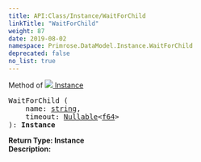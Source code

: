 ```yaml
---
title: API:Class/Instance/WaitForChild
linkTitle: "WaitForChild"
weight: 87
date: 2019-08-02
namespace: Primrose.DataModel.Instance.WaitForChild
deprecated: false
no_list: true
---
```

Method of <a href="/docs/api-reference/Class/Instance"><img src="/icons/silk/default.png"/>&nbsp;Instance</a>
<pre class="method-declaration">
WaitForChild (
    name: <a class="type" href="/docs/api-reference/System/string">string</a>,
    timeout: <a class="type" href="/docs/api-reference/System/Nullable">Nullable</a><<a class="type" href="/docs/api-reference/System/Primitives#double">f64</a>>
): <b class="page-type">Instance</b></pre>
<b>Return Type: </b>
<b class="page-type">Instance</b>
<br/>
<b>Description: </b>